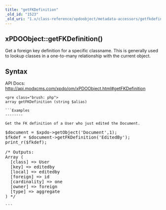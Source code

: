 ```yaml
---
title: "getFKDefinition"
_old_id: "1523"
_old_uri: "1.x/class-reference/xpdoobject/metadata-accessors/getfkdefinition"
---
```


xPDOObject::getFKDefinition()
-----------------------------

Get a foreign key definition for a specific classname. This is generally used to lookup classes in a one-to-many relationship with the current object.

Syntax
------

API Docs: <http://api.modxcms.com/xpdo/om/xPDOObject.html#getFKDefinition>

```
<pre class="brush: php">
array getFKDefinition (string $alias)

```Examples
--------

Get the FK definition of a User who just edited the Document.

```
<pre class="brush: php">
$document = $xpdo->getObject('Document',1);
$fkdef = $document->getFKDefinition('EditedBy');
print_r($fkdef);

/* Outputs:
Array ( 
  [class] => User
  [key] => editedby
  [local] => editedby
  [foreign] => id
  [cardinality] => one
  [owner] => foreign
  [type] => aggregate 
) */

```